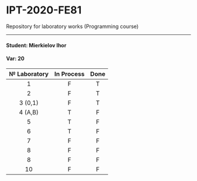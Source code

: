 # IPT-2020-FE81
Repository for laboratory works (Programming course)
***
#### Student: Mierkielov Ihor
#### Var: 20 

| № Laboratory   | In Process  | Done | 
|:--------------:|:-----------:|:----:|
| 1              |      F      |   T  |
| 2              |      F      |   T  |
| 3 (0,1)        |      F      |   T  |
| 4 (A,B)        |      T      |   F  |
| 5              |      T      |   F  |
| 6              |      T      |   F  |
| 7              |      F      |   F  |
| 8              |      F      |   F  |
| 8              |      F      |   F  |
| 10             |      F      |   F  |
